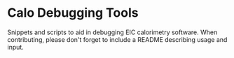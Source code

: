 # Calo Debugging Tools

Snippets and scripts to aid in debugging EIC calorimetry software. When contributing, please
don't forget to include a README describing usage and input.
